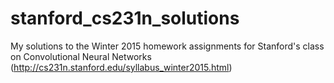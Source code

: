 # stanford_cs231n_solutions
My solutions to the Winter 2015 homework assignments for Stanford's class on Convolutional Neural Networks (http://cs231n.stanford.edu/syllabus_winter2015.html)
